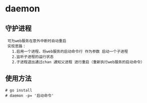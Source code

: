 # daemon

## 守护进程
```
 可为web服务在意外中断时自动重启
 实现思路：
   1.启用一个进程，将web服务的启动命令行 作为参数 启动一个子进程
   2.监听子进程的运行状态
   2.子进程退出通过chan 通知父进程 进行重启（重新执行web服务的启动命令）
```

## 使用方法
```
# go install
# daemon -p= '启动命令'
```
